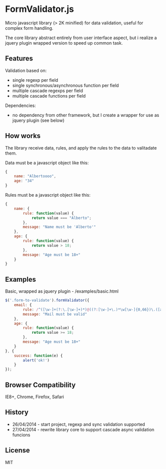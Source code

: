 FormValidator.js
================

Micro javascript library (> 2K minified) for data validation, useful for complex form handling.

The core library abstract entirely from user interface aspect, but i realize a jquery plugin wrapped version to speed up common task. 

## Features

Validation based on:

* single regexp per field
* single synchronous/asynchronous function per field
* multiple cascade regexps per field
* multiple cascade functions per field

Dependencies:

* no dependency from other framework, but I create a wrapper for use as jquery plugin (see below)

## How works

The library receive data, rules, and apply the rules to the data to valitadate them.

Data must be a javascript object like this:

```javascript
{
    name: "Albertoooo",
    age: "34"
}

```

Rules must be a javascript object like this:

```javascript
{
    name: {
        rule: function(value) {
            return value === "Alberto";
        },
        message: "Name must be 'Alberto'"
    },
    age: {
        rule: function(value) {
            return value > 18;
        },
        message: "Age must be 18+"
    }
}
```



## Examples 

Basic, wrapped as jquery plugin - /examples/basic.html

```javascript
$('.form-to-validate').formValidator({
    email: {
        rule: /^([\w-]+(?:\.[\w-]+)*)@((?:[\w-]+\.)*\w[\w-]{0,66})\.([a-z]{2,6}(?:\.[a-z]{2})?)$/i,
        message: "Mail must be valid"
    },
    age: {
    	rule: function(value) {
    		return value >= 18;
    	},
    	message: "Age must be 18+"
	}
}, {
    success: function(e) {
        alert('ok!')
    }
});
```

## Browser Compatibility

IE8+, Chrome, Firefox, Safari

## History

* 26/04/2014 - start project, regexp and sync validation supported
* 27/04/2014 - rewrite library core to support cascade async validation funcions

## License 

MIT
